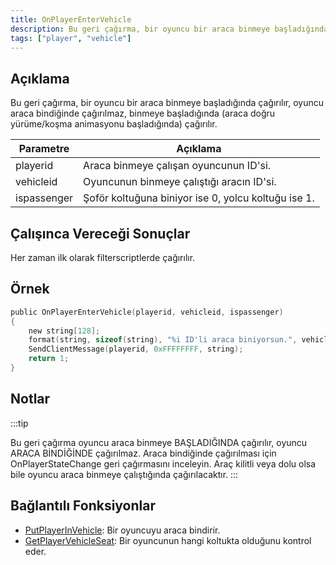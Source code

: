 ```yaml
---
title: OnPlayerEnterVehicle
description: Bu geri çağırma, bir oyuncu bir araca binmeye başladığında çağırılır, oyuncu araca bindiğinde çağırılmaz, binmeye başladığında (araca doğru yürüme/koşma animasyonu başladığında) çağırılır.
tags: ["player", "vehicle"]
---
```


## Açıklama

Bu geri çağırma, bir oyuncu bir araca binmeye başladığında çağırılır, oyuncu araca bindiğinde çağırılmaz, binmeye başladığında (araca doğru yürüme/koşma animasyonu başladığında) çağırılır.

| Parametre        | Açıklama                                             |
| ----------- | ---------------------------------------------------- |
| playerid    | Araca binmeye çalışan oyuncunun ID'si.               |
| vehicleid   | Oyuncunun binmeye çalıştığı aracın ID'si.            |
| ispassenger | Şoför koltuğuna biniyor ise 0, yolcu koltuğu ise 1.  |

## Çalışınca Vereceği Sonuçlar

Her zaman ilk olarak filterscriptlerde çağırılır.

## Örnek

```c
public OnPlayerEnterVehicle(playerid, vehicleid, ispassenger)
{
    new string[128];
    format(string, sizeof(string), "%i ID'li araca biniyorsun.", vehicleid);
    SendClientMessage(playerid, 0xFFFFFFFF, string);
    return 1;
}
```

## Notlar

:::tip

Bu geri çağırma oyuncu araca binmeye BAŞLADIĞINDA çağırılır, oyuncu ARACA BİNDİĞİNDE çağırılmaz. Araca bindiğinde çağırılması için OnPlayerStateChange geri çağırmasını inceleyin. Araç kilitli veya dolu olsa bile oyuncu araca binmeye çalıştığında çağırılacaktır.
:::

## Bağlantılı Fonksiyonlar

- [PutPlayerInVehicle](../functions/PutPlayerInVehicle): Bir oyuncuyu araca bindirir.
- [GetPlayerVehicleSeat](../functions/GetPlayerVehicleSeat): Bir oyuncunun hangi koltukta olduğunu kontrol eder.
